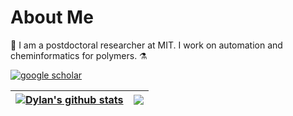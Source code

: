 # About Me

🥽 I am a postdoctoral researcher at MIT. I work on automation and cheminformatics for polymers.  ⚗️

[![google scholar](https://img.shields.io/badge/link-google%20scholar-blue)](https://scholar.google.com/citations?user=e8iSNuwAAAAJ&hl=en)

| <a href="https://github.com/dylanwal/github-readme-stats&rank_icon=github"><img align="center" src="https://github-readme-stats.vercel.app/api?username=dylanwal&show_icons=true&include_all_commits=true&theme=buefy&hide_border=true" alt="Dylan's github stats" /></a> | <a href="https://github.com/dylanwal/github-readme-stats"><img align="center" src="https://github-readme-stats.vercel.app/api/top-langs/?username=dylanwal&layout=compact&theme=buefy&hide_border=true" /></a> |
|----------------------------------------------------------------------------------------------------------------------------------------------------------------------------------------------------------------------------------------------------------|----------------------------------------------------------------------------------------------------------------------------------------------------------------------------------------------------------------|

